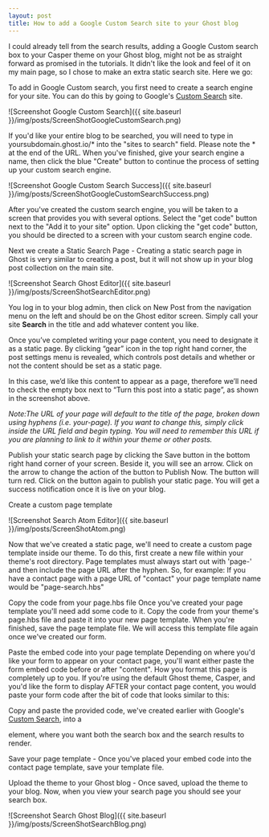 ```yaml
---
layout: post
title: How to add a Google Custom Search site to your Ghost blog
---
```

I could already tell from the search results, adding a Google Custom search box to your Casper theme on your Ghost blog, might not be as straight forward as promised in the tutorials. It didn't like the look and feel of it on my main page, so I chose to make an extra static search site. Here we go:

To add in Google Custom search, you first need to create a search engine for your site. You can do this by going to Google's [Custom Search](https://cse.google.com/cse/create/new) site.

![Screenshot Google Custom Search]({{ site.baseurl }}/img/posts/ScreenShotGoogleCustomSearch.png)

If you'd like your entire blog to be searched, you will need to type in  yoursubdomain.ghost.io/* into the "sites to search" field. Please note the * at the end of the URL.
When you've finished, give your search engine a name, then click the blue "Create" button to continue the process of setting up your custom search engine.

![Screenshot Google Custom Search Success]({{ site.baseurl }}/img/posts/ScreenShotGoogleCustomSearchSuccess.png)

After you've created the custom search engine, you will be taken to a screen that provides you with several options. Select the "get code" button next to the "Add it to your site" option.
Upon clicking the "get code" button, you should be directed to a screen with your custom search engine code.


Next we create a Static Search Page - Creating a static search page in Ghost is very similar to creating a post, but it will not show up in your blog post collection on the main site.

![Screenshot Search Ghost Editor]({{ site.baseurl }}/img/posts/ScreenShotSearchEditor.png)

You log in to your blog admin, then click on New Post from the navigation menu on the left and should be on the Ghost editor screen. Simply call your site **Search** in the title and add whatever content you like.

Once you’ve completed writing your page content, you need to designate it as a static page. By clicking “gear” icon in the top right hand corner, the post settings menu is revealed, which controls post details and whether or not the content should be set as a static page.

In this case, we’d like this content to appear as a page, therefore we’ll need to check the empty box next to “Turn this post into a static page”, as shown in the screenshot above.

*Note:The URL of your page will default to the title of the page, broken down using hyphens (i.e. your-page). If you want to change this, simply click inside the URL field and begin typing. You will need to remember this URL if you are planning to link to it within your theme or other posts.*

Publish your static search page by clicking the Save button in the bottom right hand corner of your screen. Beside it, you will see an arrow. Click on the arrow to change the action of the button to Publish Now. The button will turn red. Click on the button again to publish your static page. You will get a success notification once it is live on your blog.


Create a custom page template

![Screenshot Search Atom Editor]({{ site.baseurl }}/img/posts/ScreenShotAtom.png)

Now that we've created a static page, we'll need to create a custom page template inside our theme. To do this, first create a new file within your theme's root directory. Page templates must always start out with 'page-' and then include the page URL after the hyphen. So, for example: If you have a contact page with a page URL of "contact" your page template name would be "page-search.hbs"

Copy the code from your page.hbs file
Once you've created your page template you'll need add some code to it. Copy the code from your theme's page.hbs file and paste it into your new page template. When you're finished, save the page template file. We will access this template file again once we've created our form.

Paste the embed code into your page template
Depending on where you'd like your form to appear on your contact page, you'll want either paste the form embed code before or after "content". How you format this page is completely up to you. If you're using the default Ghost theme, Casper, and you'd like the form to display AFTER your contact page content, you would paste your form code after the bit of code that looks similar to this:

Copy and paste the provided code, we've created earlier with Google's [Custom Search](https://cse.google.com/cse/create/new), into a <div> element, where you want both the search box and the search results to render.


Save your page template - Once you've placed your embed code into the contact page template, save your template file.

Upload the theme to your Ghost blog - Once saved, upload the theme to your blog. Now, when you view your search page you should see your search box.

![Screenshot Search Ghost Blog]({{ site.baseurl }}/img/posts/ScreenShotSearchBlog.png)
